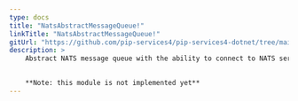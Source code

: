 ```yaml
---
type: docs
title: "NatsAbstractMessageQueue!"
linkTitle: "NatsAbstractMessageQueue!"
gitUrl: "https://github.com/pip-services4/pip-services4-dotnet/tree/main/pip-services4-kafka-dotnet"
description: >
    Abstract NATS message queue with the ability to connect to NATS server.
    

    **Note: this module is not implemented yet**
---
```

